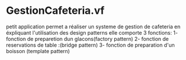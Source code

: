 # GestionCafeteria.vf
petit application permet a réaliser un systeme de gestion de cafeteria en éxpliquant l'utilisation des design patterns elle comporte 3 fonctions:
1- fonction de preparetion dun glacons(factory pattern)
2- fonction de reservations de table :(bridge pattern)
3- fonction de preparation d'un boisson (template pattern)
